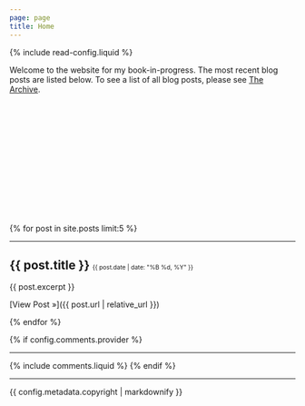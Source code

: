 ```yaml
---
page: page
title: Home
---
```


{% include read-config.liquid %}

Welcome to the website for my book-in-progress. The most recent blog posts are listed below. To see a list of all blog posts, please see [The Archive](archive.html).

<!-- <div class="parallax-window" style="min-height:200px;" data-parallax="scroll" data-image-src='{{ "/assets/images/book-single-scroll.jpg" | relative_url }}'></div><br/> -->

<div style="width:100%; height:200px; background-image: url('./assets/images/book-single-scroll.jpg'); background-repeat: no-repeat; background-position: -420px -250px;">&nbsp;</div>

{% for post in site.posts limit:5 %}

<hr/>

## {{ post.title }} <span style='font-size:0.5em; font-weight:normal;'>{{ post.date | date: "%B %d, %Y" }}</span>
  
{{ post.excerpt }}

[View Post &raquo;]({{ post.url | relative_url }})

{% endfor %}

{% if config.comments.provider %}
<hr/>
{% include comments.liquid %}
{% endif %}

<!-- --------------- -->
<!-- Edit the `metadata.copyright` value in the `_jekyllfaces/config.md` file to suit your needs. -->
<!-- --------------- -->

<hr/>
{{ config.metadata.copyright | markdownify }}

<script src='{{ "/assets/script/3rd-party/parallax.js" | relative_url }}'></script>